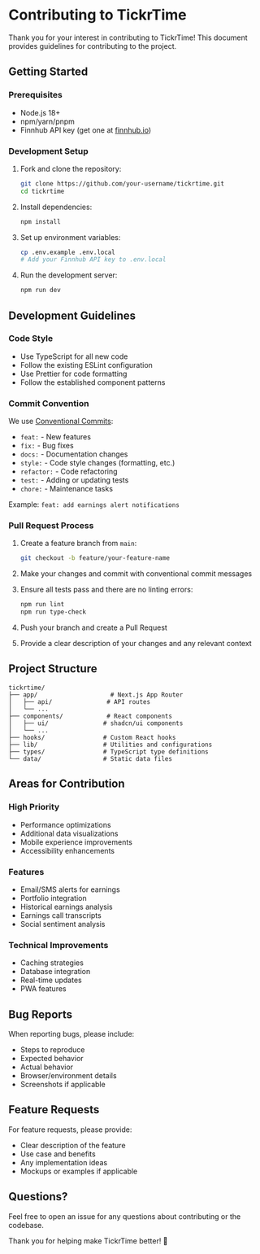 # Contributing to TickrTime

Thank you for your interest in contributing to TickrTime! This document provides guidelines for contributing to the project.

## Getting Started

### Prerequisites
- Node.js 18+ 
- npm/yarn/pnpm
- Finnhub API key (get one at [finnhub.io](https://finnhub.io))

### Development Setup

1. Fork and clone the repository:
   ```bash
   git clone https://github.com/your-username/tickrtime.git
   cd tickrtime
   ```

2. Install dependencies:
   ```bash
   npm install
   ```

3. Set up environment variables:
   ```bash
   cp .env.example .env.local
   # Add your Finnhub API key to .env.local
   ```

4. Run the development server:
   ```bash
   npm run dev
   ```

## Development Guidelines

### Code Style
- Use TypeScript for all new code
- Follow the existing ESLint configuration
- Use Prettier for code formatting
- Follow the established component patterns

### Commit Convention
We use [Conventional Commits](https://conventionalcommits.org/):

- `feat:` - New features
- `fix:` - Bug fixes
- `docs:` - Documentation changes
- `style:` - Code style changes (formatting, etc.)
- `refactor:` - Code refactoring
- `test:` - Adding or updating tests
- `chore:` - Maintenance tasks

Example: `feat: add earnings alert notifications`

### Pull Request Process

1. Create a feature branch from `main`:
   ```bash
   git checkout -b feature/your-feature-name
   ```

2. Make your changes and commit with conventional commit messages

3. Ensure all tests pass and there are no linting errors:
   ```bash
   npm run lint
   npm run type-check
   ```

4. Push your branch and create a Pull Request

5. Provide a clear description of your changes and any relevant context

## Project Structure

```
tickrtime/
├── app/                    # Next.js App Router
│   ├── api/               # API routes
│   └── ...
├── components/            # React components
│   ├── ui/               # shadcn/ui components
│   └── ...
├── hooks/                # Custom React hooks
├── lib/                  # Utilities and configurations
├── types/                # TypeScript type definitions
└── data/                 # Static data files
```

## Areas for Contribution

### High Priority
- Performance optimizations
- Additional data visualizations
- Mobile experience improvements
- Accessibility enhancements

### Features
- Email/SMS alerts for earnings
- Portfolio integration
- Historical earnings analysis
- Earnings call transcripts
- Social sentiment analysis

### Technical Improvements
- Caching strategies
- Database integration
- Real-time updates
- PWA features

## Bug Reports

When reporting bugs, please include:
- Steps to reproduce
- Expected behavior
- Actual behavior
- Browser/environment details
- Screenshots if applicable

## Feature Requests

For feature requests, please provide:
- Clear description of the feature
- Use case and benefits
- Any implementation ideas
- Mockups or examples if applicable

## Questions?

Feel free to open an issue for any questions about contributing or the codebase.

Thank you for helping make TickrTime better! 🚀
